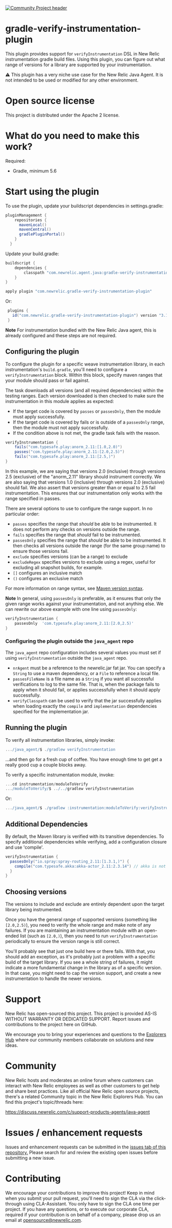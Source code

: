 [![Community Project header](https://github.com/newrelic/open-source-office/raw/master/examples/categories/images/Community_Project.png)](https://github.com/newrelic/open-source-office/blob/master/examples/categories/index.md#community-project)

gradle-verify-instrumentation-plugin
====================================

This plugin provides support for `verifyInstrumentation` DSL in New Relic instrumentation gradle build files. Using this plugin, you can figure out what range of versions for a library are supported by your instrumentation.  

:warning: This plugin has a very niche use case for the New Relic Java Agent. 
It is not intended to be used or modified for any other environment.

Open source license
====================================

This project is distributed under the Apache 2 license.

What do you need to make this work?
====================================

Required: 
* Gradle, minimum 5.6

Start using the plugin
====================================

To use the plugin, update your buildscript dependencies in settings.gradle:

```gradle
pluginManagement {
    repositories {
      mavenLocal()
      mavenCentral()
      gradlePluginPortal()
    }
  }
```

Update your build.gradle:

```gradle
buildscript {
    dependencies {
        classpath "com.newrelic.agent.java:gradle-verify-instrumentation-plugin:3.1"
    }
}

apply plugin "com.newrelic.gradle-verify-instrumentation-plugin"
```

Or:

```gradle
 plugins {
   id("com.newrelic.gradle-verify-instrumentation-plugin") version "3.1"
 }
```

**Note** For instrumentation bundled with the New Relic Java agent, this is already configured and these steps are not required.

## Configuring the plugin

To configure the plugin for a specific weave instrumentation library, in each instrumentation's `build.gradle`, you'll need to configure a `verifyInstrumentation` block. Within this block, specify maven ranges that your module should pass or fail against.

The task downloads all versions (and all required dependencies) within the testing ranges. Each version downloaded is then checked to make sure the instrumentation in this module applies as expected:

* If the target code is covered by `passes` or `passesOnly`, then the module must apply successfully.
* If the target code is covered by fails or is outside of a `passesOnly` range, then the module must not apply successfully.
* If the condition above is not met, the gradle task fails with the reason.

```gradle
verifyInstrumentation {
    fails("com.typesafe.play:anorm_2.11:[1.0,2.0)")
    passes("com.typesafe.play:anorm_2.11:[2.0,2.5)")
    fails("com.typesafe.play:anorm_2.11:[2.5,)")
}
```

In this example, we are saying that versions 2.0 (inclusive) through versions 2.5 (exclusive) of the "anorm_2.11" library should instrument correctly. We are also saying that versions 1.0 (inclusive) through versions 2.0 (exclusive) should fail. We also assert that versions greater than or equal to 2.5 fail instrumentation. This ensures that our instrumentation only works with the range specified in passes.

There are several options to use to configure the range support. In no particular order:
* `passes` specifies the range that _should_ be able to be instrumented. It does not perform any checks on versions outside the range.
* `fails` specifies the range that _should_ fail to be instrumented.
* `passesOnly` specifies the range that _should_ be able to be instrumented. It then checks all versions outside the range (for the same group:name) to ensure those versions fail.
* `exclude` specifies versions (can be a range) to exclude
* `excludeRegex` specifies versions to exclude using a regex, useful for excluding all snapshot builds, for example.
* `[]` configures an inclusive match
* `()` configures an exclusive match

For more information on range syntax, see [Maven version syntax](https://cwiki.apache.org/confluence/display/MAVENOLD/Dependency+Mediation+and+Conflict+Resolution#DependencyMediationandConflictResolution-DependencyVersionRanges).

**Note** In general, using `passesOnly` is preferable, as it ensures that only the given range works against your instrumentation, and not anything else. We can rewrite our above example with one line using `passesOnly`:

```gradle
verifyInstrumentation {
    passesOnly  'com.typesafe.play:anorm_2.11:[2.0,2.5)'
}
```

### Configuring the plugin outside the `java_agent` repo

The `java_agent` repo configuration includes several values you must set if using `verifyInstrumentation` outside the `java_agent` repo.

* `nrAgent` must be a reference to the newrelic.jar fat jar. You can specify a `String` to use a maven dependency, or a `File` to reference a local file.
* `passesFileName` is a file name as a `String` if you want all successful verifications to log to the same file. That is, when the package fails to apply when it should fail, or applies successfully when it should apply successfully. 
* `verifyClasspath` can be used to verify that the jar successfully applies when loading exactly the `compile` and `implementation` dependencies specified for the implementation jar. 

## Running the plugin

To verify all instrumentation libraries, simply invoke:
```gradle
.../java_agent/$ ./gradlew verifyInstrumentation
```
...and then go for a fresh cup of coffee. You have enough time to get get a really good cup a couple blocks away.

To verify a specific instrumentation module, invoke:

```gradle
...cd instrumentation/moduleToVerify
.../moduleToVerify/$ ../../gradlew verifyInstrumentation
```
Or:

```gradle
.../java_agent/$ ./gradlew :instrumentation:moduleToVerify:verifyInstrumentation
```

## Additional Dependencies

By default, the Maven library is verified with its transitive dependencies. To specify additional dependencies while verifying, add a configuration closure and use 'compile'.

```gradle
verifyInstrumentation {
  passesOnly("io.spray:spray-routing_2.11:[1.3.1,)") {
    compile("com.typesafe.akka:akka-actor_2.11:2.3.14") // akka is not explicitly listed as a spray dependency so we have to tell the verifier to include it.
  }
}
```

## Choosing versions

The versions to include and exclude are entirely dependent upon the target library being instrumented. 

Once you have the general range of supported versions (something like `[2.0,2.5)`), you need to verify the whole range and make note of any failures. If you are maintaining an instrumentation module with an open-ended list (such as `[2.0,)`), then you need to run `verifyInstrumentation` periodically to ensure the version range is still correct.

You'll probably see that just one build here or there fails. With that, you should add an exception, as it's probably just a problem with a specific build of the target library. If you see a whole string of failures, it might indicate a more fundamental change in the library as of a specific version. In that case, you might need to cap the version support, and create a new instrumentation to handle the newer versions. 


Support
====================================

New Relic has open-sourced this project. This project is provided AS-IS WITHOUT WARRANTY OR DEDICATED SUPPORT. Report issues and contributions to the project here on GitHub.

We encourage you to bring your experiences and questions to the [Explorers Hub](https://discuss.newrelic.com/) where our community members collaborate on solutions and new ideas.

Community
====================================
New Relic hosts and moderates an online forum where customers can interact with New Relic employees as well as other customers to get help and share best practices. Like all official New Relic open source projects, there's a related Community topic in the New Relic Explorers Hub. You can find this project's topic/threads here:

https://discuss.newrelic.com/c/support-products-agents/java-agent

Issues / enhancement requests
====================================
Issues and enhancement requests can be submitted in 
the [issues tab of this repository.](https://github.com/newrelic/newrelic-gradle-verify-instrumentation/issues) 
Please search for and review the existing open issues before submitting a new issue.

Contributing
====================================
We encourage your contributions to improve this project! Keep in mind when you submit your pull request, you'll need to sign the CLA via the click-through using CLA-Assistant. You only have to sign the CLA one time per project. If you have any questions, or to execute our corporate CLA, required if your contribution is on behalf of a company, please drop us an email at opensource@newrelic.com.
